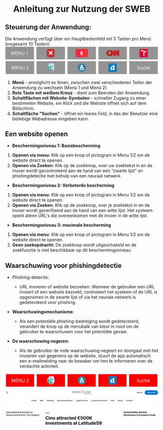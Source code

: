# <p align="center">Anleitung zur Nutzung der SWEB</p>
## Steuerung der Anwendung:
Die Anwendung verfügt über ein Hauptbedienfeld mit 5 Tasten pro Menü (insgesamt 10 Tasten): 
![MENU_1](https://github.com/forsenior/senior-os/blob/main/sweb/screens/sweb_menu1.png)
![MENU_2](https://github.com/forsenior/senior-os/blob/main/sweb/screens/sweb_menu2_de.png)
1. **Menü** - ermöglicht es Ihnen, zwischen zwei verschiedenen Teilen der Anwendung zu wechseln (Menü 1 und Menü 2).
2.	**Rote Taste mit weißem Kreuz** - dient zum Beenden der Anwendung.
3.	**Schaltflächen mit Website-Symbolen** - schneller Zugang zu einer bestimmten Website, ein Klick und die Website öffnet sich auf dem Bildschirm. 
4.	**Schaltfläche "Suchen"** - öffnet ein leeres Feld, in das der Benutzer eine beliebige Webadresse eingeben kann.

## Een website openen
- **Beschermingsniveau 1: Basisbescherming**
1. **Openen via menu:** Klik op een knop of pictogram in Menu 1/2 om de website direct te openen.
2. **Openen via Zoeken:**  Klik op de zoekknop, voer uw zoektekst in en de invoer wordt gecontroleerd aan de hand van een “zwarte lijst” en phishingdetectie met behulp van een neuraal netwerk.

- **Beschermingsniveau 2: Verbeterde bescherming**
1. **Openen via menu:** Klik op een knop of pictogram in Menu 1/2 om de website direct te openen.
2. **Openen via Zoeken:**  Klik op de zoekknop, voer je zoektekst in en de invoer wordt geverifieerd aan de hand van een witte lijst. Het systeem opent alleen URL's die overeenkomen met de invoer in de witte lijst.
  
- **Beschermingsniveau 3: maximale bescherming**
1. **Openen via menu:** Klik op een knop of pictogram in Menu 1/2 om de website direct te openen.
2. **Geen zoekopdracht:** De zoekknop wordt uitgeschakeld en de zoekfunctie is niet beschikbaar op dit beschermingsniveau.
   
## Waarschuwing voor phishingdetectie

- Phishing-detectie:
    - URL invoeren of website bezoeken: Wanneer de gebruiker een URL invoert of een website bezoekt, controleert het systeem of de URL is opgenomen in de zwarte lijst of via het neurale netwerk is gedetecteerd voor phishing.

- **Waarschuwingsmechanisme:**
    - Als een potentiële phishing-bedreiging wordt gedetecteerd, verandert de knop op de menubalk van kleur in rood om de gebruiker te waarschuwen voor het potentiële gevaar.

- **De waarschuwing negeren:**
    - Als de gebruiker de rode waarschuwing negeert en doorgaat met het invoeren van gegevens op de website, stuurt de app automatisch een e-mailmelding naar de bewaker om hen te informeren over de verdachte activiteit.

![phishing](https://github.com/forsenior/senior-os/blob/main/sweb/screens/sweb_phishing_de.png)
